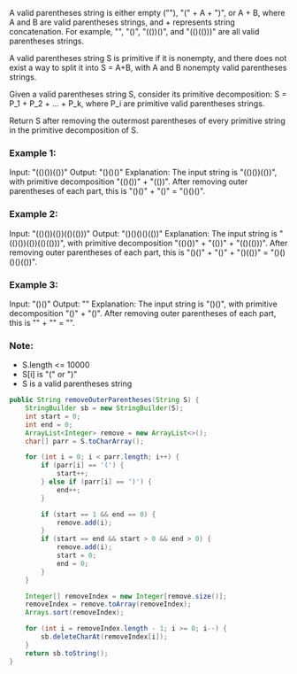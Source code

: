 A valid parentheses string is either empty (""), "(" + A + ")", or A + B, where A and B are valid parentheses strings, and + represents string concatenation.  For example, "", "()", "(())()", and "(()(()))" are all valid parentheses strings.

A valid parentheses string S is primitive if it is nonempty, and there does not exist a way to split it into S = A+B, with A and B nonempty valid parentheses strings.

Given a valid parentheses string S, consider its primitive decomposition: S = P_1 + P_2 + ... + P_k, where P_i are primitive valid parentheses strings.

Return S after removing the outermost parentheses of every primitive string in the primitive decomposition of S.


### Example 1:
Input: "(()())(())"
Output: "()()()"
Explanation: 
The input string is "(()())(())", with primitive decomposition "(()())" + "(())".
After removing outer parentheses of each part, this is "()()" + "()" = "()()()".

### Example 2:
Input: "(()())(())(()(()))"
Output: "()()()()(())"
Explanation: 
The input string is "(()())(())(()(()))", with primitive decomposition "(()())" + "(())" + "(()(()))".
After removing outer parentheses of each part, this is "()()" + "()" + "()(())" = "()()()()(())".

### Example 3:
Input: "()()"
Output: ""
Explanation: 
The input string is "()()", with primitive decomposition "()" + "()".
After removing outer parentheses of each part, this is "" + "" = "".
 

### Note:

- S.length <= 10000
- S[i] is "(" or ")"
- S is a valid parentheses string

```java
public String removeOuterParentheses(String S) {
    StringBuilder sb = new StringBuilder(S);
    int start = 0;
    int end = 0;
    ArrayList<Integer> remove = new ArrayList<>();
    char[] parr = S.toCharArray();

    for (int i = 0; i < parr.length; i++) {
        if (parr[i] == '(') {
            start++;
        } else if (parr[i] == ')') {
            end++;
        }

        if (start == 1 && end == 0) {
            remove.add(i);
        }
        if (start == end && start > 0 && end > 0) {
            remove.add(i);
            start = 0;
            end = 0;
        }
    }

    Integer[] removeIndex = new Integer[remove.size()];
    removeIndex = remove.toArray(removeIndex);
    Arrays.sort(removeIndex);

    for (int i = removeIndex.length - 1; i >= 0; i--) {
        sb.deleteCharAt(removeIndex[i]);
    }
    return sb.toString();
}
```